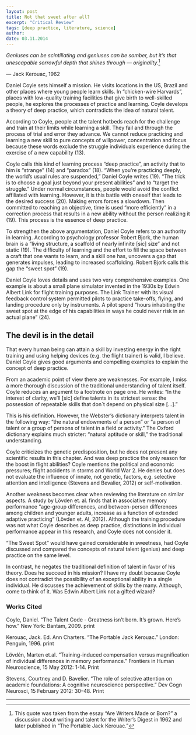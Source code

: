 ```yaml
---
layout: post
title: Not that sweet after all?
excerpt: "Critical Review"
tags: [deep practice, literature, science]
author:
date: 03.11.2014
---
```


*Geniuses can be scintillating and geniuses can be somber, but it’s that unescapable sorrowful depth that shines through — originality.*[^fn1]

&#8212; Jack Kerouac, 1962

Daniel Coyle sets himself a mission. He visits locations in the US, Brazil and other places where young people learn skills. In “chicken-wire Harvards”, places with low-quality training facilities that give birth to well-skilled people, he explores the processes of practice and learning. Coyle develops a theory of deep practice, which contradicts the idea of natural talent.

According to Coyle, people at the talent hotbeds reach for the challenge and train at their limits while learning a skill. They fail and through the process of trial and error they advance. We cannot reduce practicing and learning a new skill to pure concepts of willpower, concentration and focus because these words exclude the struggle individuals experience during the exercise of a new capability (13).

Coyle calls this kind of learning process “deep practice”, an activity that to him is “strange” (14) and “paradox” (18). “When you’re practicing deeply, the world’s usual rules are suspended,” Daniel Coyle writes (19). “The trick is to choose a goal just beyond your present abilities” and to “target the struggle.” Under normal circumstances, people would avoid the conflict affiliated with learning. However, it is this battle with oneself that leads to the desired success (20). Making errors forces a slowdown. Then committed to reaching an objective, time is used “more efficiently” in a correction process that results in a new ability without the person realizing it (19). This process is the essence of deep practice.

To strengthen the above argumentation, Daniel Coyle refers to an authority in learning. According to psychology professor Robert Bjork, the human brain is a “living structure, a scaffold of nearly infinite [sic] size” and not static (19). The difficulty of learning and the effort to fill the space between a craft that one wants to learn, and a skill one has, uncovers a gap that generates impulses, leading to increased scaffolding. Robert Bjork calls this gap the “sweet spot” (19).

Daniel Coyle loves details and uses two very comprehensive examples. One example is about a small plane simulator invented in the 1930s by Edwin Albert Link for flight training purposes. The Link Trainer with its visual feedback control system permitted pilots to practice take-offs, flying, and landing procedure only by instruments. A pilot spend “hours inhabiting the sweet spot at the edge of his capabilities in ways he could never risk in an actual plane” (24).

## The devil is in the detail

That every human being can attain a skill by investing energy in the right training and using helping devices (e.g. the flight trainer) is valid, I believe. Daniel Coyle gives good arguments and compelling examples to explain the concept of deep practice.

From an academic point of view there are weaknesses. For example, I miss a more thorough discussion of the traditional understanding of talent itself. Coyle reduces an argument to a footnote on page one. He writes: “In the interest of clarity, we’ll [sic] define talents in its strictest sense: the possession of repeatable skills that don´t depend on physical size […].”

This is his definition. However, the Webster’s dictionary interprets talent in the following way: “the natural endowments of a person” or “a person of talent or a group of persons of talent in a field or activity.” The Oxford dictionary explains much stricter: “natural aptitude or skill,” the traditional understanding.

Coyle criticizes the genetic predisposition, but he does not present any scientific results in this chapter. And was deep practice the only reason for the boost in flight abilities? Coyle mentions the political and economic pressures; flight accidents in storms and World War 2. He denies but does not evaluate the influence of innate, not genetic, factors, e.g. selective attention and intelligence (Stevens and Bevalier, 2012) or self-motivation.

Another weakness becomes clear when reviewing the literature on similar aspects. A study by Lövden et. al. finds that in associative memory performance “age-group differences, and between-person differences among children and younger adults, increase as a function of extended adaptive practicing” (Lövden et. Al, 2012). Although the training procedure was not what Coyle describes as deep practice, distinctions in individual performance appear in this research, and Coyle does not consider it.

“The Sweet Spot” would have gained considerable in sweetness, had Coyle discussed and compared the concepts of natural talent (genius) and deep practice on the same level.

In contrast, he negates the traditional definition of talent in favor of his theory. Does he succeed in his mission? I have my doubt because Coyle does not contradict the possibility of an exceptional ability in a single individual. He discusses the achievement of skills by the many. Although, come to think of it. Was Edwin Albert Link not a gifted wizard?

### Works Cited

Coyle, Daniel. “The Talent Code - Greatness isn’t born. It’s grown. Here’s how.” New York: Bantam, 2009. print

Kerouac, Jack. Ed. Ann Charters. “The Portable Jack Kerouac.”  London: Penguin, 1996. print

Lövdén, Marten et.al. “Training-induced compensation versus magnification of individual differences in memory performance.” Frontiers in Human Neuroscience, 15 May 2012: 1-14. Print

Stevens, Courtney and D. Bavelier. “The role of selective attention on academic foundations: A cognitive neuroscience perspective.” Dev Cogn Neurosci, 15 February 2012: 30–48. Print

---

[^fn1]: This quote was taken from the essay “Are Writers Made or Born?” a discussion about writing and talent for the Writer’s Digest in 1962 and later published in “The Portable Jack Kerouac.”